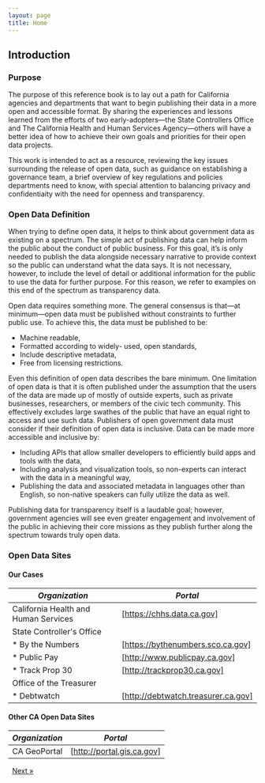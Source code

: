 ```yaml
---
layout: page
title: Home
---
```


## Introduction

### Purpose

The purpose of this reference book is to lay out a path for California agencies and departments that want to begin publishing their data in a more open and accessible format. By sharing the experiences and lessons learned from the efforts of two early-adopters—the State Controllers Office and The California Health and Human Services Agency—others will have a better idea of how to achieve their own goals and priorities for their open data projects.

This work is intended to act as a resource, reviewing the key issues surrounding the release of open data, such as guidance on establishing a governance team, a brief overview of key regulations and policies departments need to know, with special attention to balancing privacy and confidentiaity with the need for openness and transparency.

### Open Data Definition

When trying to define open data, it helps to think about government data as existing on a spectrum. The simple act of publishing data can help inform the public about the conduct of public business. For this goal, it’s is only needed to publish the data alongside necessary narrative to provide context so the public can understand what the data says. It is not necessary, however, to include the level of detail or additional information for the public to use the data for further purpose. For this reason, we refer to examples on this end of the spectrum as transparency data. 

Open data requires something more. The general consensus is that—at minimum—open data must be published without constraints to further public use. To achieve this, the data must be published to be:

* Machine readable,
* Formatted according to widely- used, open standards,
* Include descriptive metadata,
* Free from licensing restrictions.

Even this definition of open data describes the bare minimum. One limitation of open data is that it is often published under the assumption that the users of the data are made up of mostly of outside experts, such as private businesses, researchers, or members of the civic tech community. This effectively excludes large swathes of the public that have an equal right to access and use such data. Publishers of open government data must consider if their definition of open data is inclusive. Data can be made more accessible and inclusive by:
* Including APIs that allow smaller developers to efficiently build apps and tools with the data,
* Including analysis and visualization tools, so non-experts can interact with the data in a meaningful way,
* Publishing the data and associated metadata in languages other than English, so non-native speakers can fully utilize the data as well.

Publishing data for transparency itself is a laudable goal; however, government agencies will see even greater engagement and involvement of the public in achieving their core missions as they publish further along the spectrum towards truly open data.

### Open Data Sites

#### Our Cases

*Organization* | *Portal*
---|---
California Health and Human Services | [https://chhs.data.ca.gov]
State Controller's Office | 
* By the Numbers | [https://bythenumbers.sco.ca.gov]
* Public Pay | [http://www.publicpay.ca.gov]
* Track Prop 30 | [http://trackprop30.ca.gov]
Office of the Treasurer | 
* Debtwatch | [http://debtwatch.treasurer.ca.gov]

#### Other CA Open Data Sites

*Organization* | *Portal*
---|---
CA GeoPortal | [http://portal.gis.ca.gov]

<!-- Pagination -->
<div class="pagination">
  <a class="pagination-item older">&nbsp;</a>
  <a class="pagination-item newer" href="{{ site.baseurl }}/01-part-1-open-data-in-ca">Next &raquo;</a>
</div>
